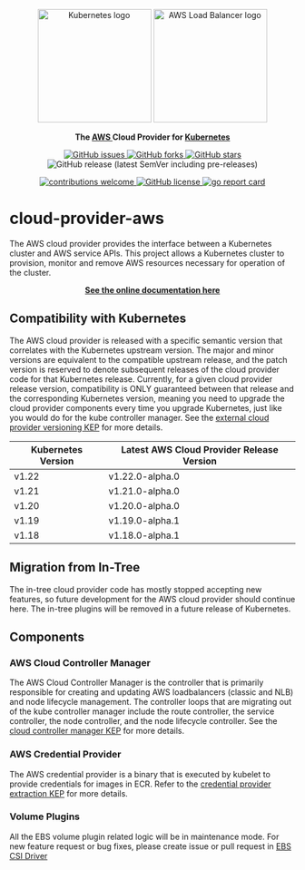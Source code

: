 <p align="center">
    <img src="assets/images/kubernetes_icon.svg" alt="Kubernetes logo" width="200" />
    <img src="assets/images/aws_logo.svg" alt="AWS Load Balancer logo" width="200" />
</p>
<p align="center">
    <strong>
        The
        <a href="https://aws.amazon.com/"> AWS </a>
        Cloud Provider for
        <a href="https://kubernetes.io/"> Kubernetes </a>
    </strong>
</p>
<p align="center">
    <a href="https://github.com/kubernetes/cloud-provider-aws/issues">
        <img alt="GitHub issues" src="https://img.shields.io/github/issues/kubernetes/cloud-provider-aws">
    </a>
    <a href="https://github.com/kubernetes/cloud-provider-aws/network">
        <img alt="GitHub forks" src="https://img.shields.io/github/forks/kubernetes/cloud-provider-aws">
    </a>
    <a href="https://github.com/kubernetes/cloud-provider-aws/stargazers">
        <img alt="GitHub stars" src="https://img.shields.io/github/stars/kubernetes/cloud-provider-aws">
    </a>
    <img alt="GitHub release (latest SemVer including pre-releases)" src="https://img.shields.io/github/v/release/kubernetes/cloud-provider-aws?include_prereleases">
</p>
<p align="center">
    <a href="https://github.com/kubernetes/cloud-provider-aws/issues">
        <img src="https://img.shields.io/badge/contributions-welcome-brightgreen.svg?style=flat" alt="contributions welcome"/>
    </a>
    <a href="https://github.com/kubernetes/cloud-provider-aws/blob/master/LICENSE">
        <img alt="GitHub license" src="https://img.shields.io/github/license/kubernetes/cloud-provider-aws">
    </a>
    <a href="https://goreportcard.com/badge/github.com/kubernetes/cloud-provider-aws">
        <img src="https://goreportcard.com/badge/github.com/kubernetes/cloud-provider-aws" alt="go report card"/>
    </a>
</p>

# cloud-provider-aws
The AWS cloud provider provides the interface between a Kubernetes cluster and AWS service APIs. This project allows a Kubernetes cluster to provision, monitor and remove AWS resources necessary for operation of the cluster.

<p align="center">
    <strong><a href="https://cloud-provider-aws.sigs.k8s.io/">See the online documentation here</a></strong>
</p>

## Compatibility with Kubernetes

The AWS cloud provider is released with a specific semantic version that correlates with the Kubernetes upstream version. The major and minor versions are equivalent to the compatible upstream release, and the patch version is reserved to denote subsequent releases of the cloud provider code for that Kubernetes release.  Currently, for a given cloud provider release version, compatibility is ONLY guaranteed between that release and the corresponding Kubernetes version, meaning you need to upgrade the cloud provider components every time you upgrade Kubernetes, just like you would do for the kube controller manager.  See the [external cloud provider versioning KEP](https://github.com/kubernetes/enhancements/tree/master/keps/sig-cloud-provider/1771-versioning-policy-for-external-cloud-providers) for more details.

| Kubernetes Version          | Latest AWS Cloud Provider Release Version     |
|-----------------------------|-----------------------------------------------|
| v1.22                       | v1.22.0-alpha.0                               |
| v1.21                       | v1.21.0-alpha.0                               |
| v1.20                       | v1.20.0-alpha.0                               |
| v1.19                       | v1.19.0-alpha.1                               |
| v1.18                       | v1.18.0-alpha.1                               |

## Migration from In-Tree
The in-tree cloud provider code has mostly stopped accepting new features, so future development for the AWS cloud provider should continue here.  The in-tree plugins will be removed in a future release of Kubernetes.

## Components

### AWS Cloud Controller Manager
The AWS Cloud Controller Manager is the controller that is primarily responsible for creating and updating AWS loadbalancers (classic and NLB) and node lifecycle management.  The controller loops that are migrating out of the kube controller manager include the route controller, the service controller, the node controller, and the node lifecycle controller.  See the [cloud controller manager KEP](https://github.com/kubernetes/enhancements/tree/master/keps/sig-cloud-provider/2392-cloud-controller-manager) for more details.

### AWS Credential Provider
The AWS credential provider is a binary that is executed by kubelet to provide credentials for images in ECR.  Refer to the [credential provider extraction KEP](https://github.com/kubernetes/enhancements/tree/master/keps/sig-cloud-provider/2133-out-of-tree-credential-provider) for more details.

### Volume Plugins
All the EBS volume plugin related logic will be in maintenance mode. For new feature request or bug fixes, please create issue or pull request in [EBS CSI Driver](https://github.com/kubernetes-sigs/aws-ebs-csi-driver)
